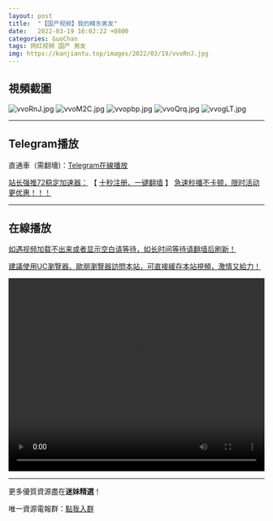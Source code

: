 ```yaml
---
layout: post
title:  "【国产视频】我的精东男友"
date:   2022-03-19 16:02:22 +0800
categories: GuoChan
tags: 网红视频 国产 男友
img: https://kanjiantu.top/images/2022/03/19/vvoRnJ.jpg
---
```



## 視頻截圖

![vvoRnJ.jpg](https://kanjiantu.top/images/2022/03/19/vvoRnJ.jpg)
![vvoM2C.jpg](https://kanjiantu.top/images/2022/03/19/vvoM2C.jpg)
![vvopbp.jpg](https://kanjiantu.top/images/2022/03/19/vvopbp.jpg)
![vvoQrq.jpg](https://kanjiantu.top/images/2022/03/19/vvoQrq.jpg)
![vvogLT.jpg](https://kanjiantu.top/images/2022/03/19/vvogLT.jpg)

* * *
## Telegram播放

直通車（需翻墻)：[Telegram在線播放](https://t.me/mimeijingxuan/224)

<u>站长强推72稳定加速器：</u> 【 [十秒注册、一键翻墙](https://www.mimei.blog/skip/vpn.html) 】
<u>  急速秒播不卡顿，限时活动更优惠！！！</u>
* * *
## 在線播放
<u>如遇视频加载不出来或者显示空白请等待，如长时间等待请翻墙后刷新！</u>

<u>建議使用UC瀏覽器、歐朋瀏覽器訪問本站，可直接緩存本站視頻，激情又給力！</u>
<center><video src="https://cdn.publer.io/uploads/videos/62470da2db279736bfa8111d/6a740c260cda57d3939e9045202dc19a.mp4" width="100%" height="380px" controls="controls"></video></center>

* * *
更多優質資源盡在**迷妹精選**！

唯一資源電報群：[點我入群](https://t.me/mimeijingxuan)


